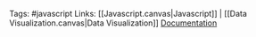 Tags: #javascript 
Links: [[Javascript.canvas|Javascript]] | [[Data Visualization.canvas|Data Visualization]]
[Documentation](https://www.highcharts.com/docs/index?gad_source=1&gclid=Cj0KCQiA4-y8BhC3ARIsAHmjC_GZg_rurekRl90wvrQq_Nk1tnAt_0-gHf-rQQ2TNHGdMUkYtRoLAJUaAh_4EALw_wcB)



